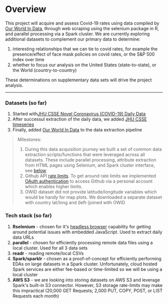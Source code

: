 # Overview

This project will acquire and assess Covid-19 rates using data compiled by [Our World In Data](https://github.com/owid/covid-19-data), through web scraping using the selenium package in R, and parallel processing via a Spark cluster. We are currently exploring additional datasets to complement our primary data to determine:

1. interesting relationships that we can tie to covid rates, for example the presence/effect of face mask policies on covid rates, or the S&P 500 index over time 
2. whether to focus our analysis on the United States (state-to-state), or the World (country-to-country)

These determinations on supplementary data sets will drive the project analysis.

----
### Datasets (so far)

1. Started with[JHU CSSE Novel Coronavirus (COVID-19) Daily Data](https://github.com/CSSEGISandData/COVID-19/tree/master/csse_covid_19_data/csse_covid_19_daily_reports_us)
2. After successul extraction of the daily data, we added [JHU CSSE timeseries](https://github.com/CSSEGISandData/COVID-19/tree/master/csse_covid_19_data/csse_covid_19_time_series)
3. Finally, added [Our World In Data](https://ourworldindata.org/coronavirus) to the data extraction pipeline 

> Milestones:
> 1. During this data acquisition journey we built a set of common data extraction scripts/functions that were leveraged across all datasets. These include parallel processing, attribute extraction from HTML pages using Selenium, and Spark cluster interface, see [below](https://github.com/himalayahall/DATA607-FINALPROJECT/blob/master/PROPOSAL.md#tech-stack-so-far)
> 2. Github API [rate limits](https://docs.github.com/en/rest/overview/resources-in-the-rest-api#rate-limiting). To get around rate limits we implemented [OAuth authentication](https://docs.github.com/en/developers/apps/building-oauth-apps/authorizing-oauth-apps) to access Github via a personal account which enables higher limits.
> 3. OWID dataset did not provide latitude/longitude variables which would be handy for map plots. We downloaded a separate dataset with country lat/long and (left-)joined with OWID

### Tech stack (so far)

1. **Rselenium** - chosen for it's [headless browser](https://cran.r-project.org/web/packages/RSelenium/RSelenium.pdf) capability for getting around potential issues with embedded JavaScript. Used to extract daily data URLs
2. **parallel** - chosen for efficiently processing remote data files using a local cluster. Used for all 3 data sets
3. **readr** - reading remote/local CSVs
4. **Spark/sparklr** - chosen as a proof-of-concept for efficiently performing EDAs on large datasets in a Spark cluster. Unfortunately, cloud hosted Spark services are either fee-based or time-limited so we will be using a local cluster
5. **AWS S3** - we are looking into storing datasets on AWS S3 and leverage Spark's built-in S3 connector. However, S3 storage rate-limits may make this impractical (20,000 GET Requests; 2,000 PUT, COPY, POST, or LIST Requests each month)


